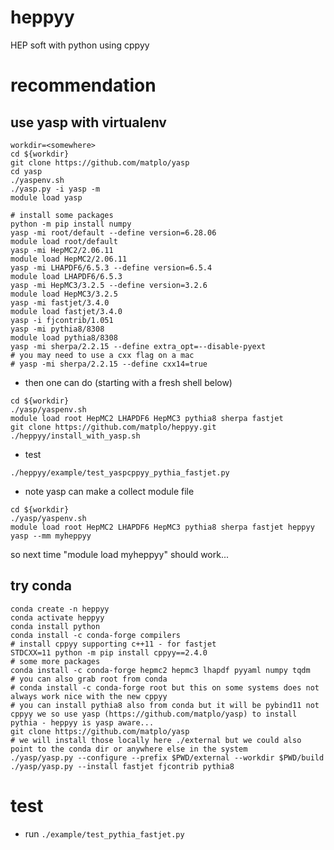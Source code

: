 # heppyy
HEP soft with python using cppyy 

# recommendation

## use yasp with virtualenv

```
workdir=<somewhere>
cd ${workdir}
git clone https://github.com/matplo/yasp
cd yasp
./yaspenv.sh
./yasp.py -i yasp -m
module load yasp

# install some packages
python -m pip install numpy
yasp -mi root/default --define version=6.28.06
module load root/default
yasp -mi HepMC2/2.06.11
module load HepMC2/2.06.11
yasp -mi LHAPDF6/6.5.3 --define version=6.5.4
module load LHAPDF6/6.5.3
yasp -mi HepMC3/3.2.5 --define version=3.2.6
module load HepMC3/3.2.5
yasp -mi fastjet/3.4.0
module load fastjet/3.4.0
yasp -i fjcontrib/1.051
yasp -mi pythia8/8308
module load pythia8/8308
yasp -mi sherpa/2.2.15 --define extra_opt=--disable-pyext
# you may need to use a cxx flag on a mac
# yasp -mi sherpa/2.2.15 --define cxx14=true
```

- then one can do (starting with a fresh shell below)

```
cd ${workdir}
./yasp/yaspenv.sh
module load root HepMC2 LHAPDF6 HepMC3 pythia8 sherpa fastjet
git clone https://github.com/matplo/heppyy.git
./heppyy/install_with_yasp.sh
```

- test
```
./heppyy/example/test_yaspcppyy_pythia_fastjet.py
```

- note yasp can make a collect module file

```
cd ${workdir}
./yasp/yaspenv.sh
module load root HepMC2 LHAPDF6 HepMC3 pythia8 sherpa fastjet heppyy
yasp --mm myheppyy
```

so next time "module load myheppyy" should work...

## try conda
```
conda create -n heppyy
conda activate heppyy
conda install python
conda install -c conda-forge compilers
# install cppyy supporting c++11 - for fastjet
STDCXX=11 python -m pip install cppyy==2.4.0
# some more packages
conda install -c conda-forge hepmc2 hepmc3 lhapdf pyyaml numpy tqdm
# you can also grab root from conda
# conda install -c conda-forge root but this on some systems does not always work nice with the new cppyy
# you can install pythia8 also from conda but it will be pybind11 not cppyy we so use yasp (https://github.com/matplo/yasp) to install pythia - heppyy is yasp aware...
git clone https://github.com/matplo/yasp
# we will install those locally here ./external but we could also point to the conda dir or anywhere else in the system
./yasp/yasp.py --configure --prefix $PWD/external --workdir $PWD/build
./yasp/yasp.py --install fastjet fjcontrib pythia8
```

# test

- run `./example/test_pythia_fastjet.py`

